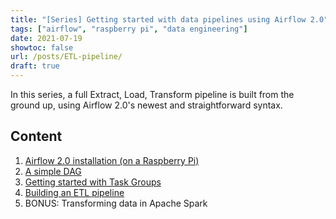 ```yaml
---
title: "[Series] Getting started with data pipelines using Airflow 2.0"
tags: ["airflow", "raspberry pi", "data engineering"]
date: 2021-07-19
showtoc: false
url: /posts/ETL-pipeline/
draft: true
---
```


In this series, a full Extract, Load, Transform pipeline is built from the ground up, using Airflow 2.0's newest and straightforward syntax.

## Content

1. [Airflow 2.0 installation (on a Raspberry Pi)](/posts/airflow-install/)
2. [A simple DAG](/posts/airflow2-simple-dag/)
3. [Getting started with Task Groups](/posts/airflow-taskgroup/)
4. [Building an ETL pipeline](/posts/airflow-etl-pipeline/)
5. BONUS: Transforming data in Apache Spark
